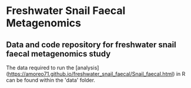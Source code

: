 # Freshwater Snail Faecal Metagenomics

## Data and code repository for freshwater snail faecal metagenomics study

The data required to run the [analysis] (https://amoreo71.github.io/freshwater_snail_faecal/Snail_faecal.html) in R can be found within the 'data' folder.
